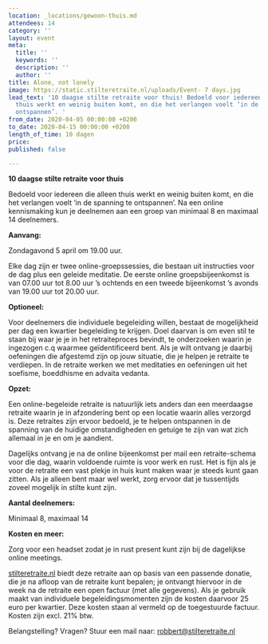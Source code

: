 ```yaml
---
location: _locations/gewoon-thuis.md
attendees: 14
category: ''
layout: event
meta:
  title: ''
  keywords: ''
  description: ''
  author: ''
title: Alone, not lonely
image: https://static.stilteretraite.nl/uploads/Event- 7 days.jpg
lead_text: '10 daagse stilte retraite voor thuis! Bedoeld voor iedereen die alleen
  thuis werkt en weinig buiten komt, en die het verlangen voelt ‘in de spanning te
  ontspannen’. '
from_date: 2020-04-05 00:00:00 +0200
to_date: 2020-04-15 00:00:00 +0200
length_of_time: 10 dagen
price: 
published: false

---
```

**10 daagse stilte retraite voor thuis**

Bedoeld voor iedereen die alleen thuis werkt en weinig buiten komt, en die het verlangen voelt ‘in de spanning te ontspannen’. Na een online kennismaking kun je deelnemen aan een groep van minimaal 8 en maximaal 14 deelnemers.

**Aanvang:**

Zondagavond 5 april om 19.00 uur.   
 

Elke dag zijn er twee online-groepssessies, die bestaan uit instructies voor de dag plus een geleide meditatie. De eerste online groepsbijeenkomst is van 07.00 uur tot 8.00 uur ’s ochtends en een tweede bijeenkomst ’s avonds van 19.00 uur tot 20.00 uur.

**Optioneel:**

Voor deelnemers die individuele begeleiding willen, bestaat de mogelijkheid per dag een kwartier begeleiding te krijgen. Doel daarvan is om even stil te staan bij waar je je in het retraiteproces bevindt, te onderzoeken waarin je ingezogen c.q waarmee geïdentificeerd bent. Als je wilt ontvang je daarbij oefeningen die afgestemd zijn op jouw situatie, die je helpen je retraite te verdiepen. In de retraite werken we met meditaties en oefeningen uit het soefisme, boeddhisme en advaita vedanta.

**Opzet:**

Een online-begeleide retraite is natuurlijk iets anders dan een meerdaagse retraite waarin je in afzondering bent op een locatie waarin alles verzorgd is. Deze retraites zijn ervoor bedoeld, je te helpen ontspannen in de spanning van de huidige omstandigheden en getuige te zijn van wat zich allemaal in je en om je aandient.

Dagelijks ontvang je na de online bijeenkomst per mail een retraite-schema voor die dag, waarin voldoende ruimte is voor werk en rust. Het is fijn als je voor de retraite een vast plekje in huis kunt maken waar je steeds kunt gaan zitten. Als je alleen bent maar wel werkt, zorg ervoor dat je tussentijds zoveel mogelijk in stilte kunt zijn.

**Aantal deelnemers:**

Minimaal 8, maximaal 14

**Kosten en meer:**

Zorg voor een headset zodat je in rust present kunt zijn bij de dagelijkse online meetings.

[stilteretraite.nl](http://stilteretraite.nl/) biedt deze retraite aan op basis van een passende donatie, die je na afloop van de retraite kunt bepalen; je ontvangt hiervoor in de week na de retraite een open factuur (met alle gegevens). Als je gebruik maakt van individuele begeleidingsmomenten zijn de kosten daarvoor 25 euro per kwartier. Deze kosten staan al vermeld op de toegestuurde factuur. Kosten zijn excl. 21% btw.

  
 Belangstelling? Vragen? Stuur een mail naar: [robbert@stilteretraite.nl](mailto:robbert@stilteretraite.nl)